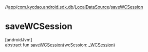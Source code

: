 //[app](../../../index.md)/[com.kycdao.android.sdk.db](../index.md)/[LocalDataSource](index.md)/[saveWCSession](save-w-c-session.md)

# saveWCSession

[androidJvm]\
abstract fun [saveWCSession](save-w-c-session.md)(wcSession: [_WCSession](../../com.kycdao.android.sdk.wcsession/_-w-c-session/index.md))
